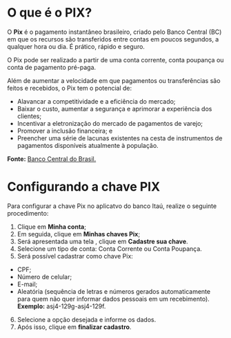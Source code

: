 # O que é o PIX?

O **Pix** é o pagamento instantâneo brasileiro, criado pelo Banco Central (BC) em que os recursos são transferidos entre contas em poucos segundos, a qualquer hora ou dia. É prático, rápido e seguro. 

O Pix pode ser realizado a partir de uma conta corrente, conta poupança ou conta de pagamento pré-paga.

Além de aumentar a velocidade em que pagamentos ou transferências são feitos e recebidos, o Pix tem o potencial de:

* Alavancar a competitividade e a eficiência do mercado;
* Baixar o custo, aumentar a segurança e aprimorar a experiência dos clientes;
* Incentivar a eletronização do mercado de pagamentos de varejo;
* Promover a inclusão financeira; e
* Preencher uma série de lacunas existentes na cesta de instrumentos de pagamentos disponíveis atualmente à população.

**Fonte:** [Banco Central do Brasil.](https://www.bcb.gov.br/estabilidadefinanceira/pix)

# Configurando a chave PIX

Para configurar a chave Pix no aplicatvo do banco Itaú, realize o seguinte procedimento:

1. Clique em **Minha conta**;
2. Em seguida, clique em **Minhas chaves Pix**;
3. Será apresentada uma tela , clique em **Cadastre sua chave**.
4. Selecione um tipo de conta: Conta Corrente ou Conta Poupança.
5. Será possível cadastrar como chave Pix:
* CPF;
* Número de celular;
* E-mail;
* Aleatória (sequência de letras e números gerados automaticamente para quem não quer informar dados pessoais em um recebimento). 
**Exemplo:** asj4-129g-asj4-129f.
6. Selecione a opção desejada e informe os dados.
7. Após isso, clique em **finalizar cadastro**.
